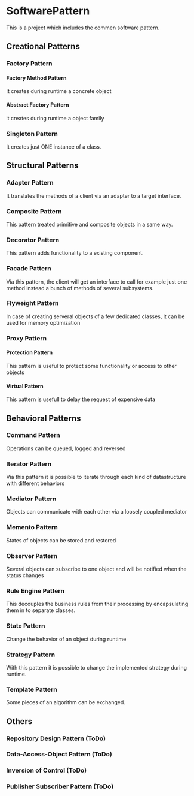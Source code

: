 # SoftwarePattern

This is a project which includes the commen software pattern.

## Creational Patterns

### Factory Pattern

#### Factory Method Pattern
It creates during runtime a concrete object 

#### Abstract Factory Pattern
it creates during runtime a object family

### Singleton Pattern
It creates just ONE instance of a class.

## Structural Patterns

### Adapter Pattern
It translates the methods of a client via an adapter to a target interface.

### Composite Pattern
This pattern treated primitive and composite objects in a same way.

### Decorator Pattern
This pattern adds functionality to a existing component.

### Facade Pattern
Via this pattern, the client will get an interface to call for example just one method instead a bunch of methods of several subsystems.

### Flyweight Pattern
In case of creating serveral objects of a few dedicated classes, it can be used for memory optimization

### Proxy Pattern

#### Protection Pattern
This pattern is useful to protect some functionality or access to other objects

#### Virtual Pattern
This pattern is usefull to delay the request of expensive data

## Behavioral Patterns

### Command Pattern
Operations can be queued, logged and reversed

### Iterator Pattern
Via this pattern it is possible to iterate through each kind of datastructure with different behaviors

### Mediator Pattern
Objects can communicate with each other via a loosely coupled mediator

### Memento Pattern
States of objects can be stored and restored

### Observer Pattern
Several objects can subscribe to one object and will be notified when the status changes

### Rule Engine Pattern
This decouples the business rules from their processing by encapsulating them in to separate classes.

### State Pattern
Change the behavior of an object during runtime

### Strategy Pattern
With this pattern it is possible to change the implemented strategy during runtime.

### Template Pattern
Some pieces of an algorithm can be exchanged.

## Others

### Repository Design Pattern (ToDo)
### Data-Access-Object Pattern (ToDo)
### Inversion of Control (ToDo)
### Publisher Subscriber Pattern (ToDo)